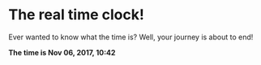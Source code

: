 # The real time clock!

Ever wanted to know what the time is? Well, your journey is about to end!

**The time is Nov 06, 2017, 10:42**